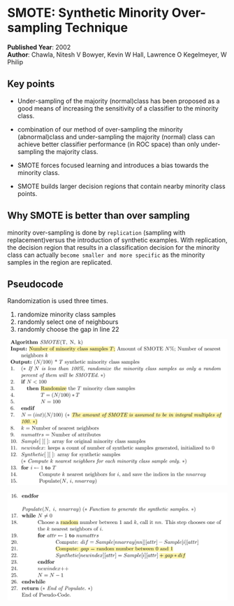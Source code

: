 # SMOTE: Synthetic Minority Over-sampling Technique
**Published Year**: 2002 <br/>
**Author**: Chawla, Nitesh V Bowyer, Kevin W Hall, Lawrence O Kegelmeyer, W Philip

## Key points

- Under-sampling of the majority (normal)class has been proposed as a good means of increasing the sensitivity of a classifier to the minority class.

- combination of our method of over-sampling the minority (abnormal)class and under-sampling the majority (normal) class can achieve better classifier performance (in ROC space) than only under-sampling the majority class.

- SMOTE forces focused learning and introduces a bias towards the minority class.

- SMOTE builds larger decision regions that contain nearby minority class points.

## Why SMOTE is better than over sampling

minority over-sampling is done by `replication` (sampling with replacement)versus the introduction of synthetic examples. With replication, the decision region that results in a classification decision for the minority class can actually `become smaller and more specific` as the minority samples in the region are replicated.

## Pseudocode

Randomization is used three times. <br/>
1. randomize minority class samples  <br/>
2. randomly select one of neighbours <br/>
3. randomly choose the gap in line 22

![step1](img/smote-1.png)

![step2](img/smote-2.png)
